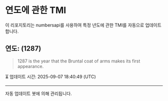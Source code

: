 
# 연도에 관한 TMI

이 리포지토리는 numbersapi를 사용하여 특정 년도에 관한 TMI를 자동으로 업데이트합니다.

## 연도: (1287)
> 1287 is the year that the Bruntal coat of arms makes its first appearance.

⏳ 업데이트 시간: 2025-09-07 18:40:49 (UTC)

---
자동 업데이트 봇에 의해 관리됩니다.
